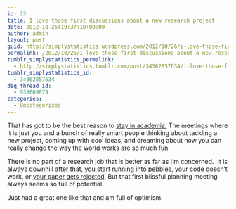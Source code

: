 ```yaml
---
id: 23
title: I love those first discussions about a new research project
date: 2012-10-26T19:37:18+00:00
author: admin
layout: post
guid: http://simplystatistics.wordpress.com/2012/10/26/i-love-those-first-discussions-about-a-new-research
permalink: /2012/10/26/i-love-those-first-discussions-about-a-new-research/
tumblr_simplystatistics_permalink:
  - http://simplystatistics.tumblr.com/post/34362857634/i-love-those-first-discussions-about-a-new-research
tumblr_simplystatistics_id:
  - 34362857634
dsq_thread_id:
  - 933669879
categories:
  - Uncategorized
---
```

That has got to be the best reason to <a href="http://simplystatistics.org/post/28335633068/why-im-staying-in-academia" target="_blank">stay in academia.</a> The meetings where it is just you and a bunch of really smart people thinking about tackling a new project, coming up with cool ideas, and dreaming about how you can really change the way the world works are so much fun.

There is no part of a research job that is better as far as I&#8217;m concerned.  It is always downhill after that, you start <a href="http://simplystatistics.org/post/31281359451/the-pebbles-of-academia" target="_blank">running into pebbles</a>, your code doesn&#8217;t work, or <a href="http://simplystatistics.org/post/26977029850/my-worst-recent-experience-with-peer-review" target="_blank">your paper gets rejected</a>. But that first blissful planning meeting always seems so full of potential.

Just had a great one like that and am full of optimism.  